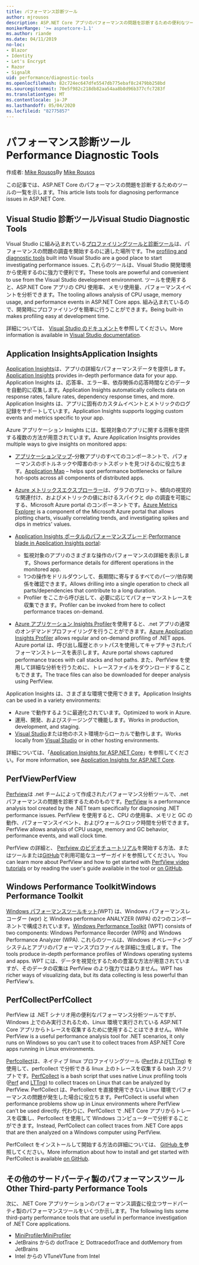 ```yaml
---
title: パフォーマンス診断ツール
author: mjrousos
description: ASP.NET Core アプリのパフォーマンスの問題を診断するための便利なツール。
monikerRange: '>= aspnetcore-1.1'
ms.author: riande
ms.date: 04/11/2019
no-loc:
- Blazor
- Identity
- Let's Encrypt
- Razor
- SignalR
uid: performance/diagnostic-tools
ms.openlocfilehash: 82c724ec647dfe5547db775ebaf8c2479bb258bd
ms.sourcegitcommit: 70e5f982c218db82aa54aa8b8d96b377cfc7283f
ms.translationtype: MT
ms.contentlocale: ja-JP
ms.lasthandoff: 05/04/2020
ms.locfileid: "82775857"
---
```

# <a name="performance-diagnostic-tools"></a><span data-ttu-id="48117-103">パフォーマンス診断ツール</span><span class="sxs-lookup"><span data-stu-id="48117-103">Performance Diagnostic Tools</span></span>

<span data-ttu-id="48117-104">作成者: [Mike Rousos](https://github.com/mjrousos)</span><span class="sxs-lookup"><span data-stu-id="48117-104">By [Mike Rousos](https://github.com/mjrousos)</span></span>

<span data-ttu-id="48117-105">この記事では、ASP.NET Core のパフォーマンスの問題を診断するためのツールの一覧を示します。</span><span class="sxs-lookup"><span data-stu-id="48117-105">This article lists tools for diagnosing performance issues in ASP.NET Core.</span></span>

## <a name="visual-studio-diagnostic-tools"></a><span data-ttu-id="48117-106">Visual Studio 診断ツール</span><span class="sxs-lookup"><span data-stu-id="48117-106">Visual Studio Diagnostic Tools</span></span>

<span data-ttu-id="48117-107">Visual Studio に組み込まれている[プロファイリングツールと診断ツール](/visualstudio/profiling)は、パフォーマンスの問題の調査を開始するのに適した場所です。</span><span class="sxs-lookup"><span data-stu-id="48117-107">The [profiling and diagnostic tools](/visualstudio/profiling) built into Visual Studio are a good place to start investigating performance issues.</span></span> <span data-ttu-id="48117-108">これらのツールは、Visual Studio 開発環境から使用するのに強力で便利です。</span><span class="sxs-lookup"><span data-stu-id="48117-108">These tools are powerful and convenient to use from the Visual Studio development environment.</span></span> <span data-ttu-id="48117-109">ツールを使用すると、ASP.NET Core アプリの CPU 使用率、メモリ使用量、パフォーマンスイベントを分析できます。</span><span class="sxs-lookup"><span data-stu-id="48117-109">The tooling allows analysis of CPU usage, memory usage, and performance events in ASP.NET Core apps.</span></span> <span data-ttu-id="48117-110">組み込まれているので、開発時にプロファイリングを簡単に行うことができます。</span><span class="sxs-lookup"><span data-stu-id="48117-110">Being built-in makes profiling easy at development time.</span></span>

<span data-ttu-id="48117-111">詳細については、 [Visual Studio のドキュメント](/visualstudio/profiling/profiling-overview)を参照してください。</span><span class="sxs-lookup"><span data-stu-id="48117-111">More information is available in [Visual Studio documentation](/visualstudio/profiling/profiling-overview).</span></span>

## <a name="application-insights"></a><span data-ttu-id="48117-112">Application Insights</span><span class="sxs-lookup"><span data-stu-id="48117-112">Application Insights</span></span>

<span data-ttu-id="48117-113">[Application Insights](/azure/application-insights/app-insights-overview)は、アプリの詳細なパフォーマンスデータを提供します。</span><span class="sxs-lookup"><span data-stu-id="48117-113">[Application Insights](/azure/application-insights/app-insights-overview) provides in-depth performance data for your app.</span></span> <span data-ttu-id="48117-114">Application Insights は、応答率、エラー率、依存関係の応答時間などのデータを自動的に収集します。</span><span class="sxs-lookup"><span data-stu-id="48117-114">Application Insights automatically collects data on response rates, failure rates, dependency response times, and more.</span></span> <span data-ttu-id="48117-115">Application Insights は、アプリに固有のカスタムイベントとメトリックのログ記録をサポートしています。</span><span class="sxs-lookup"><span data-stu-id="48117-115">Application Insights supports logging custom events and metrics specific to your app.</span></span>

<span data-ttu-id="48117-116">Azure アプリケーション Insights には、監視対象のアプリに関する洞察を提供する複数の方法が用意されています。</span><span class="sxs-lookup"><span data-stu-id="48117-116">Azure Application Insights provides multiple ways to give insights on monitored apps:</span></span>

- <span data-ttu-id="48117-117">[アプリケーションマップ](/azure/application-insights/app-insights-app-map)–分散アプリのすべてのコンポーネントで、パフォーマンスのボトルネックや障害のホットスポットを見つけるのに役立ちます。</span><span class="sxs-lookup"><span data-stu-id="48117-117">[Application Map](/azure/application-insights/app-insights-app-map) – helps spot performance bottlenecks or failure hot-spots across all components of distributed apps.</span></span>
- <span data-ttu-id="48117-118">[Azure メトリックスエクスプローラー](/azure/azure-monitor/platform/metrics-getting-started)は、グラフのプロット、傾向の視覚的な関連付け、およびメトリックの値におけるスパイクと dip の調査を可能にする、Microsoft Azure portal のコンポーネントです。</span><span class="sxs-lookup"><span data-stu-id="48117-118">[Azure Metrics Explorer](/azure/azure-monitor/platform/metrics-getting-started) is a component of the Microsoft Azure portal that allows plotting charts, visually correlating trends, and investigating spikes and dips in metrics' values.</span></span>
- <span data-ttu-id="48117-119">[Application Insights ポータルのパフォーマンスブレード](/azure/application-insights/app-insights-tutorial-performance):</span><span class="sxs-lookup"><span data-stu-id="48117-119">[Performance blade in Application Insights portal](/azure/application-insights/app-insights-tutorial-performance):</span></span>

  - <span data-ttu-id="48117-120">監視対象のアプリのさまざまな操作のパフォーマンスの詳細を表示します。</span><span class="sxs-lookup"><span data-stu-id="48117-120">Shows performance details for different operations in the monitored app.</span></span>
  - <span data-ttu-id="48117-121">1つの操作をドリルダウンして、長期間に寄与するすべてのパーツ/依存関係を確認できます。</span><span class="sxs-lookup"><span data-stu-id="48117-121">Allows drilling into a single operation to check all parts/dependencies that contribute to a long duration.</span></span>
  - <span data-ttu-id="48117-122">Profiler をここから呼び出して、必要に応じてパフォーマンストレースを収集できます。</span><span class="sxs-lookup"><span data-stu-id="48117-122">Profiler can be invoked from here to collect performance traces on-demand.</span></span>

- <span data-ttu-id="48117-123">[Azure アプリケーション Insights Profiler](/azure/azure-monitor/app/profiler)を使用すると、.net アプリの通常のオンデマンドプロファイリングを行うことができます。</span><span class="sxs-lookup"><span data-stu-id="48117-123">[Azure Application Insights Profiler](/azure/azure-monitor/app/profiler) allows regular and on-demand profiling of .NET apps.</span></span>  <span data-ttu-id="48117-124">Azure portal は、呼び出し履歴とホットパスを使用してキャプチャされたパフォーマンストレースを表示します。</span><span class="sxs-lookup"><span data-stu-id="48117-124">Azure portal shows captured performance traces with call stacks and hot paths.</span></span> <span data-ttu-id="48117-125">また、PerfView を使用して詳細な分析を行うために、トレースファイルをダウンロードすることもできます。</span><span class="sxs-lookup"><span data-stu-id="48117-125">The trace files can also be downloaded for deeper analysis using PerfView.</span></span>

<span data-ttu-id="48117-126">Application Insights は、さまざまな環境で使用できます。</span><span class="sxs-lookup"><span data-stu-id="48117-126">Application Insights can be used in a variety environments:</span></span>

- <span data-ttu-id="48117-127">Azure で動作するように最適化されています。</span><span class="sxs-lookup"><span data-stu-id="48117-127">Optimized to work in Azure.</span></span>
- <span data-ttu-id="48117-128">運用、開発、およびステージングで機能します。</span><span class="sxs-lookup"><span data-stu-id="48117-128">Works in production, development, and staging.</span></span>
- <span data-ttu-id="48117-129">[Visual Studio](/azure/application-insights/app-insights-visual-studio)または他のホスト環境からローカルで動作します。</span><span class="sxs-lookup"><span data-stu-id="48117-129">Works locally from [Visual Studio](/azure/application-insights/app-insights-visual-studio) or in other hosting environments.</span></span>

<span data-ttu-id="48117-130">詳細については、「[Application Insights for ASP.NET Core](/azure/application-insights/app-insights-asp-net-core)」を参照してください。</span><span class="sxs-lookup"><span data-stu-id="48117-130">For more information, see [Application Insights for ASP.NET Core](/azure/application-insights/app-insights-asp-net-core).</span></span>

## <a name="perfview"></a><span data-ttu-id="48117-131">PerfView</span><span class="sxs-lookup"><span data-stu-id="48117-131">PerfView</span></span>

<span data-ttu-id="48117-132">[Perfview](https://github.com/Microsoft/perfview)は .net チームによって作成されたパフォーマンス分析ツールで、.net パフォーマンスの問題を診断するためのものです。</span><span class="sxs-lookup"><span data-stu-id="48117-132">[PerfView](https://github.com/Microsoft/perfview) is a performance analysis tool created by the .NET team specifically for diagnosing .NET performance issues.</span></span> <span data-ttu-id="48117-133">PerfView を使用すると、CPU の使用率、メモリと GC の動作、パフォーマンスイベント、およびウォールクロック時間を分析できます。</span><span class="sxs-lookup"><span data-stu-id="48117-133">PerfView allows analysis of CPU usage, memory and GC behavior, performance events, and wall clock time.</span></span>

<span data-ttu-id="48117-134">PerfView の詳細と、 [Perfview のビデオチュートリアル](https://channel9.msdn.com/Series/PerfView-Tutorial)を開始する方法、またはツールまたは[GitHub](https://github.com/Microsoft/perfview)で利用可能なユーザーガイドを参照してください。</span><span class="sxs-lookup"><span data-stu-id="48117-134">You can learn more about PerfView and how to get started with [PerfView video tutorials](https://channel9.msdn.com/Series/PerfView-Tutorial) or by reading the user's guide available in the tool or [on GitHub](https://github.com/Microsoft/perfview).</span></span>

## <a name="windows-performance-toolkit"></a><span data-ttu-id="48117-135">Windows Performance Toolkit</span><span class="sxs-lookup"><span data-stu-id="48117-135">Windows Performance Toolkit</span></span>

<span data-ttu-id="48117-136">[Windows パフォーマンスツールキット](/windows-hardware/test/wpt/)(WPT) は、Windows パフォーマンスレコーダー (wpr) と Windows performance ANALYZER (WPA) の2つのコンポーネントで構成されています。</span><span class="sxs-lookup"><span data-stu-id="48117-136">[Windows Performance Toolkit](/windows-hardware/test/wpt/) (WPT) consists of two components: Windows Performance Recorder (WPR) and Windows Performance Analyzer (WPA).</span></span> <span data-ttu-id="48117-137">これらのツールは、Windows オペレーティングシステムとアプリのパフォーマンスプロファイルを詳細に生成します。</span><span class="sxs-lookup"><span data-stu-id="48117-137">The tools produce in-depth performance profiles of Windows operating systems and apps.</span></span> <span data-ttu-id="48117-138">WPT には、データを視覚化するための豊富な方法が用意されていますが、そのデータの収集は PerfView のより強力ではありません。</span><span class="sxs-lookup"><span data-stu-id="48117-138">WPT has richer ways of visualizing data, but its data collecting is less powerful than PerfView's.</span></span>

## <a name="perfcollect"></a><span data-ttu-id="48117-139">PerfCollect</span><span class="sxs-lookup"><span data-stu-id="48117-139">PerfCollect</span></span>

<span data-ttu-id="48117-140">PerfView は .NET シナリオ用の便利なパフォーマンス分析ツールですが、Windows 上でのみ実行されるため、Linux 環境で実行されている ASP.NET Core アプリからトレースを収集するために使用することはできません。</span><span class="sxs-lookup"><span data-stu-id="48117-140">While PerfView is a useful performance analysis tool for .NET scenarios, it only runs on Windows so you can't use it to collect traces from ASP.NET Core apps running in Linux environments.</span></span>

<span data-ttu-id="48117-141">[Perfcollect](https://github.com/dotnet/coreclr/blob/master/Documentation/project-docs/linux-performance-tracing.md)は、ネイティブ linux プロファイリングツール ([Perf](https://perf.wiki.kernel.org/index.php/Main_Page)および[LTTng](https://lttng.org/)) を使用して、perfcollect で分析できる linux 上のトレースを収集する bash スクリプトです。</span><span class="sxs-lookup"><span data-stu-id="48117-141">[PerfCollect](https://github.com/dotnet/coreclr/blob/master/Documentation/project-docs/linux-performance-tracing.md) is a bash script that uses native Linux profiling tools ([Perf](https://perf.wiki.kernel.org/index.php/Main_Page) and [LTTng](https://lttng.org/)) to collect traces on Linux that can be analyzed by PerfView.</span></span> <span data-ttu-id="48117-142">PerfCollect は、Perfcollect を直接使用できない Linux 環境でパフォーマンスの問題が発生した場合に役立ちます。</span><span class="sxs-lookup"><span data-stu-id="48117-142">PerfCollect is useful when performance problems show up in Linux environments where PerfView can't be used directly.</span></span> <span data-ttu-id="48117-143">代わりに、PerfCollect で .NET Core アプリからトレースを収集し、Perfcollect を使用して Windows コンピューターで分析することができます。</span><span class="sxs-lookup"><span data-stu-id="48117-143">Instead, PerfCollect can collect traces from .NET Core apps that are then analyzed on a Windows computer using PerfView.</span></span>

<span data-ttu-id="48117-144">PerfCollect をインストールして開始する方法の詳細については、 [GitHub を](https://github.com/dotnet/coreclr/blob/master/Documentation/project-docs/linux-performance-tracing.md)参照してください。</span><span class="sxs-lookup"><span data-stu-id="48117-144">More information about how to install and get started with PerfCollect is available [on GitHub](https://github.com/dotnet/coreclr/blob/master/Documentation/project-docs/linux-performance-tracing.md).</span></span>

## <a name="other-third-party-performance-tools"></a><span data-ttu-id="48117-145">その他のサードパーティ製のパフォーマンスツール</span><span class="sxs-lookup"><span data-stu-id="48117-145">Other Third-party Performance Tools</span></span>

<span data-ttu-id="48117-146">次に、.NET Core アプリケーションのパフォーマンス調査に役立つサードパーティ製のパフォーマンスツールをいくつか示します。</span><span class="sxs-lookup"><span data-stu-id="48117-146">The following lists some third-party performance tools that are useful in performance investigation of .NET Core applications.</span></span>

- [<span data-ttu-id="48117-147">MiniProfiler</span><span class="sxs-lookup"><span data-stu-id="48117-147">MiniProfiler</span></span>](https://miniprofiler.com/)
- <span data-ttu-id="48117-148">JetBrains からの dotTrace と Dottrace</span><span class="sxs-lookup"><span data-stu-id="48117-148">dotTrace and dotMemory from JetBrains</span></span>
- <span data-ttu-id="48117-149">Intel からの VTune</span><span class="sxs-lookup"><span data-stu-id="48117-149">VTune from Intel</span></span>
